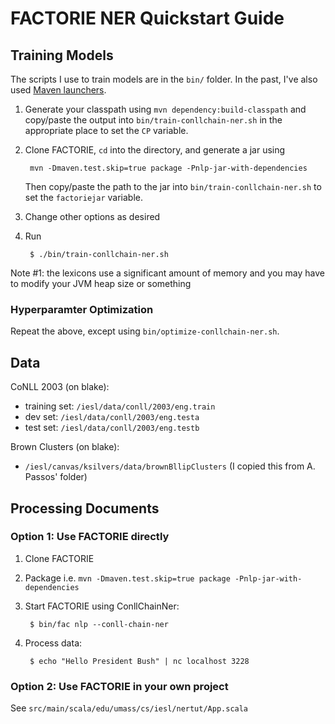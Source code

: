 FACTORIE NER Quickstart Guide
=========

## Training Models

The scripts I use to train models are in the `bin/` folder. In the past, I've also used [Maven launchers](http://scala-tools.org/mvnsites/maven-scala-plugin/usage_run.html).

1. Generate your classpath using `mvn dependency:build-classpath` and copy/paste the output into `bin/train-conllchain-ner.sh` in the appropriate place to set the `CP` variable.

2. Clone FACTORIE, `cd` into the directory, and generate a jar using 

		mvn -Dmaven.test.skip=true package -Pnlp-jar-with-dependencies 

	Then copy/paste the path to the jar into `bin/train-conllchain-ner.sh` to set the `factoriejar` variable.

3. Change other options as desired

4. Run

		$ ./bin/train-conllchain-ner.sh

Note #1: the lexicons use a significant amount of memory and you may have to modify your JVM heap size or something

### Hyperparamter Optimization

Repeat the above, except using `bin/optimize-conllchain-ner.sh`.

## Data

CoNLL 2003 (on blake):
* training set: `/iesl/data/conll/2003/eng.train`
* dev set: `/iesl/data/conll/2003/eng.testa`
* test set: `/iesl/data/conll/2003/eng.testb`

Brown Clusters (on blake):
* `/iesl/canvas/ksilvers/data/brownBllipClusters` (I copied this from A. Passos' folder)



## Processing Documents
### Option 1: Use FACTORIE directly

1. Clone FACTORIE
2. Package i.e. `mvn -Dmaven.test.skip=true package -Pnlp-jar-with-dependencies`
3. Start FACTORIE using ConllChainNer:

		$ bin/fac nlp --conll-chain-ner
		
4. Process data:

		$ echo "Hello President Bush" | nc localhost 3228

### Option 2: Use FACTORIE in your own project
See `src/main/scala/edu/umass/cs/iesl/nertut/App.scala`
